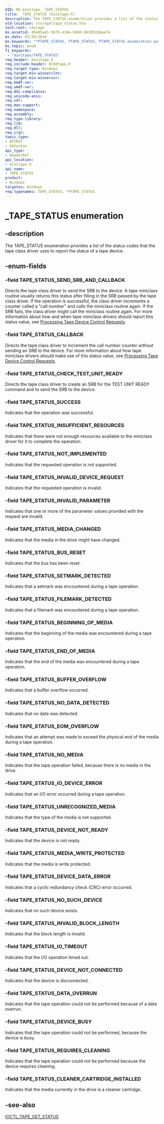 ```yaml
---
UID: NE:minitape._TAPE_STATUS
title: _TAPE_STATUS (minitape.h)
description: The TAPE_STATUS enumeration provides a list of the status codes that the tape class driver uses to report the status of a tape device.
old-location: storage\tape_status.htm
tech.root: storage
ms.assetid: 45e85ad1-5b75-410e-b9dd-061051bbaa74
ms.date: 03/29/2018
ms.keywords: "*PTAPE_STATUS, PTAPE_STATUS, PTAPE_STATUS enumeration pointer [Storage Devices], TAPE_STATUS, TAPE_STATUS enumeration [Storage Devices], TAPE_STATUS_BEGINNING_OF_MEDIA, TAPE_STATUS_BUFFER_OVERFLOW, TAPE_STATUS_BUS_RESET, TAPE_STATUS_CALLBACK, TAPE_STATUS_CHECK_TEST_UNIT_READY, TAPE_STATUS_CLEANER_CARTRIDGE_INSTALLED, TAPE_STATUS_DATA_OVERRUN, TAPE_STATUS_DEVICE_BUSY, TAPE_STATUS_DEVICE_DATA_ERROR, TAPE_STATUS_DEVICE_NOT_CONNECTED, TAPE_STATUS_DEVICE_NOT_READY, TAPE_STATUS_END_OF_MEDIA, TAPE_STATUS_EOM_OVERFLOW, TAPE_STATUS_FILEMARK_DETECTED, TAPE_STATUS_INSUFFICIENT_RESOURCES, TAPE_STATUS_INVALID_BLOCK_LENGTH, TAPE_STATUS_INVALID_DEVICE_REQUEST, TAPE_STATUS_INVALID_PARAMETER, TAPE_STATUS_IO_DEVICE_ERROR, TAPE_STATUS_IO_TIMEOUT, TAPE_STATUS_MEDIA_CHANGED, TAPE_STATUS_MEDIA_WRITE_PROTECTED, TAPE_STATUS_NOT_IMPLEMENTED, TAPE_STATUS_NO_DATA_DETECTED, TAPE_STATUS_NO_MEDIA, TAPE_STATUS_NO_SUCH_DEVICE, TAPE_STATUS_REQUIRES_CLEANING, TAPE_STATUS_SEND_SRB_AND_CALLBACK, TAPE_STATUS_SETMARK_DETECTED, TAPE_STATUS_SUCCESS, TAPE_STATUS_UNRECOGNIZED_MEDIA, _TAPE_STATUS, minitape/PTAPE_STATUS, minitape/TAPE_STATUS, minitape/TAPE_STATUS_BEGINNING_OF_MEDIA, minitape/TAPE_STATUS_BUFFER_OVERFLOW, minitape/TAPE_STATUS_BUS_RESET, minitape/TAPE_STATUS_CALLBACK, minitape/TAPE_STATUS_CHECK_TEST_UNIT_READY, minitape/TAPE_STATUS_CLEANER_CARTRIDGE_INSTALLED, minitape/TAPE_STATUS_DATA_OVERRUN, minitape/TAPE_STATUS_DEVICE_BUSY, minitape/TAPE_STATUS_DEVICE_DATA_ERROR, minitape/TAPE_STATUS_DEVICE_NOT_CONNECTED, minitape/TAPE_STATUS_DEVICE_NOT_READY, minitape/TAPE_STATUS_END_OF_MEDIA, minitape/TAPE_STATUS_EOM_OVERFLOW, minitape/TAPE_STATUS_FILEMARK_DETECTED, minitape/TAPE_STATUS_INSUFFICIENT_RESOURCES, minitape/TAPE_STATUS_INVALID_BLOCK_LENGTH, minitape/TAPE_STATUS_INVALID_DEVICE_REQUEST, minitape/TAPE_STATUS_INVALID_PARAMETER, minitape/TAPE_STATUS_IO_DEVICE_ERROR, minitape/TAPE_STATUS_IO_TIMEOUT, minitape/TAPE_STATUS_MEDIA_CHANGED, minitape/TAPE_STATUS_MEDIA_WRITE_PROTECTED, minitape/TAPE_STATUS_NOT_IMPLEMENTED, minitape/TAPE_STATUS_NO_DATA_DETECTED, minitape/TAPE_STATUS_NO_MEDIA, minitape/TAPE_STATUS_NO_SUCH_DEVICE, minitape/TAPE_STATUS_REQUIRES_CLEANING, minitape/TAPE_STATUS_SEND_SRB_AND_CALLBACK, minitape/TAPE_STATUS_SETMARK_DETECTED, minitape/TAPE_STATUS_SUCCESS, minitape/TAPE_STATUS_UNRECOGNIZED_MEDIA, storage.tape_status, structs-tape_c79a2dd4-8c91-4735-9440-de39b23aa982.xml"
ms.topic: enum
f1_keywords:
 - "minitape/TAPE_STATUS"
req.header: minitape.h
req.include-header: Ntddtape.h
req.target-type: Windows
req.target-min-winverclnt: 
req.target-min-winversvr: 
req.kmdf-ver: 
req.umdf-ver: 
req.ddi-compliance: 
req.unicode-ansi: 
req.idl: 
req.max-support: 
req.namespace: 
req.assembly: 
req.type-library: 
req.lib: 
req.dll: 
req.irql: 
topic_type:
- APIRef
- kbSyntax
api_type:
- HeaderDef
api_location:
- minitape.h
api_name:
- TAPE_STATUS
product:
- Windows
targetos: Windows
req.typenames: TAPE_STATUS, *PTAPE_STATUS
---
```


# _TAPE_STATUS enumeration


## -description


The TAPE_STATUS enumeration provides a list of the status codes that the tape class driver uses to report the status of a tape device.


## -enum-fields




### -field TAPE_STATUS_SEND_SRB_AND_CALLBACK

Directs the tape class driver to send the SRB to the device. A tape miniclass routine usually returns this status after filling in the SRB passed by the tape class driver. If the operation is successful, the class driver increments a counter called a "call number" and calls the miniclass routine again. If the SRB fails, the class driver might call the miniclass routine again. For more information about how and when tape miniclass drivers should report this status value, see <a href="https://docs.microsoft.com/windows-hardware/drivers/storage/processing-tape-device-control-requests">Processing Tape Device Control Requests</a>. 


### -field TAPE_STATUS_CALLBACK

Directs the tape class driver to increment the call number counter without sending an SRB to the device. For more information about how tape miniclass drivers should make use of this status value, see <a href="https://docs.microsoft.com/windows-hardware/drivers/storage/processing-tape-device-control-requests">Processing Tape Device Control Requests</a>. 


### -field TAPE_STATUS_CHECK_TEST_UNIT_READY

Directs the tape class driver to create an SRB for the TEST UNIT READY command and to send the SRB to the device. 


### -field TAPE_STATUS_SUCCESS

Indicates that the operation was successful. 


### -field TAPE_STATUS_INSUFFICIENT_RESOURCES

Indicates that there were not enough resources available to the miniclass driver for it to complete the operation. 


### -field TAPE_STATUS_NOT_IMPLEMENTED

Indicates that the requested operation is not supported. 


### -field TAPE_STATUS_INVALID_DEVICE_REQUEST

Indicates that the requested operation is invalid. 


### -field TAPE_STATUS_INVALID_PARAMETER

Indicates that one or more of the parameter values provided with the request are invalid. 


### -field TAPE_STATUS_MEDIA_CHANGED

Indicates that the media in the drive might have changed. 


### -field TAPE_STATUS_BUS_RESET

Indicates that the bus has been reset. 


### -field TAPE_STATUS_SETMARK_DETECTED

Indicates that a setmark was encountered during a tape operation. 


### -field TAPE_STATUS_FILEMARK_DETECTED

Indicates that a filemark was encountered during a tape operation. 


### -field TAPE_STATUS_BEGINNING_OF_MEDIA

Indicates that the beginning of the media was encountered during a tape operation. 


### -field TAPE_STATUS_END_OF_MEDIA

Indicates that the end of the media was encountered during a tape operation. 


### -field TAPE_STATUS_BUFFER_OVERFLOW

Indicates that a buffer overflow occurred. 


### -field TAPE_STATUS_NO_DATA_DETECTED

Indicates that no data was detected. 


### -field TAPE_STATUS_EOM_OVERFLOW

Indicates that an attempt was made to exceed the physical end of the media during a tape operation. 


### -field TAPE_STATUS_NO_MEDIA

Indicates that the tape operation failed, because there is no media in the drive. 


### -field TAPE_STATUS_IO_DEVICE_ERROR

Indicates that an I/O error occurred during a tape operation. 


### -field TAPE_STATUS_UNRECOGNIZED_MEDIA

Indicates that the type of the media is not supported. 


### -field TAPE_STATUS_DEVICE_NOT_READY

Indicates that the device is not ready. 


### -field TAPE_STATUS_MEDIA_WRITE_PROTECTED

Indicates that the media is write protected. 


### -field TAPE_STATUS_DEVICE_DATA_ERROR

Indicates that a cyclic redundancy check (CRC) error occurred. 


### -field TAPE_STATUS_NO_SUCH_DEVICE

Indicates that no such device exists. 


### -field TAPE_STATUS_INVALID_BLOCK_LENGTH

Indicates that the block length is invalid. 


### -field TAPE_STATUS_IO_TIMEOUT

Indicates that the I/O operation timed out. 


### -field TAPE_STATUS_DEVICE_NOT_CONNECTED

Indicates that the device is disconnected. 


### -field TAPE_STATUS_DATA_OVERRUN

Indicates that the tape operation could not be performed because of a data overrun. 


### -field TAPE_STATUS_DEVICE_BUSY

Indicates that the tape operation could not be performed, because the device is busy. 


### -field TAPE_STATUS_REQUIRES_CLEANING

Indicates that the tape operation could not be performed because the device requires cleaning. 


### -field TAPE_STATUS_CLEANER_CARTRIDGE_INSTALLED

Indicates that the media currently in the drive is a cleaner cartridge. 


## -see-also




<a href="https://docs.microsoft.com/windows-hardware/drivers/ddi/content/ntddtape/ni-ntddtape-ioctl_tape_get_status">IOCTL_TAPE_GET_STATUS</a>
 

 

